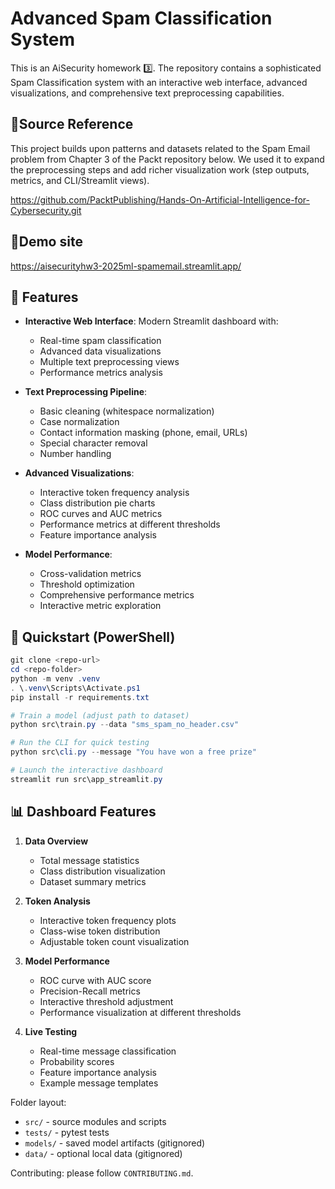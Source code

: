# Advanced Spam Classification System
This is an AiSecurity homework 3️⃣.
The repository contains a sophisticated Spam Classification system with an interactive web interface, advanced visualizations, and comprehensive text preprocessing capabilities.


## 🎵Source Reference
This project builds upon patterns and datasets related to the Spam Email problem from Chapter 3 of the Packt repository below. We used it to expand the preprocessing steps and add richer visualization work (step outputs, metrics, and CLI/Streamlit views).

https://github.com/PacktPublishing/Hands-On-Artificial-Intelligence-for-Cybersecurity.git

## 💫Demo site
https://aisecurityhw3-2025ml-spamemail.streamlit.app/

## 🌟 Features

- **Interactive Web Interface**: Modern Streamlit dashboard with:
  - Real-time spam classification
  - Advanced data visualizations
  - Multiple text preprocessing views
  - Performance metrics analysis

- **Text Preprocessing Pipeline**:
  - Basic cleaning (whitespace normalization)
  - Case normalization
  - Contact information masking (phone, email, URLs)
  - Special character removal
  - Number handling
  
- **Advanced Visualizations**:
  - Interactive token frequency analysis
  - Class distribution pie charts
  - ROC curves and AUC metrics
  - Performance metrics at different thresholds
  - Feature importance analysis

- **Model Performance**:
  - Cross-validation metrics
  - Threshold optimization
  - Comprehensive performance metrics
  - Interactive metric exploration

## 🚀 Quickstart (PowerShell)

```powershell
git clone <repo-url>
cd <repo-folder>
python -m venv .venv
. \.venv\Scripts\Activate.ps1
pip install -r requirements.txt

# Train a model (adjust path to dataset)
python src\train.py --data "sms_spam_no_header.csv"

# Run the CLI for quick testing
python src\cli.py --message "You have won a free prize"

# Launch the interactive dashboard
streamlit run src\app_streamlit.py
```

## 📊 Dashboard Features

1. **Data Overview**
   - Total message statistics
   - Class distribution visualization
   - Dataset summary metrics

2. **Token Analysis**
   - Interactive token frequency plots
   - Class-wise token distribution
   - Adjustable token count visualization

3. **Model Performance**
   - ROC curve with AUC score
   - Precision-Recall metrics
   - Interactive threshold adjustment
   - Performance visualization at different thresholds

4. **Live Testing**
   - Real-time message classification
   - Probability scores
   - Feature importance analysis
   - Example message templates

Folder layout:

- `src/` - source modules and scripts
- `tests/` - pytest tests
- `models/` - saved model artifacts (gitignored)
- `data/` - optional local data (gitignored)

Contributing: please follow `CONTRIBUTING.md`.
